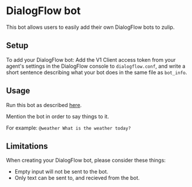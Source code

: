 # DialogFlow bot
This bot allows users to easily add their own DialogFlow bots to zulip.

## Setup
To add your DialogFlow bot:
Add the V1 Client access token from your agent's settings in the DialogFlow console to
`dialogflow.conf`, and write a short sentence describing what your bot does in the same file
as `bot_info`.

## Usage

Run this bot as described
[here](https://zulipchat.com/api/running-bots#running-a-bot).

Mention the bot in order to say things to it.

For example: `@weather What is the weather today?`


## Limitations
When creating your DialogFlow bot, please consider these things:

- Empty input will not be sent to the bot.
- Only text can be sent to, and recieved from the bot.
